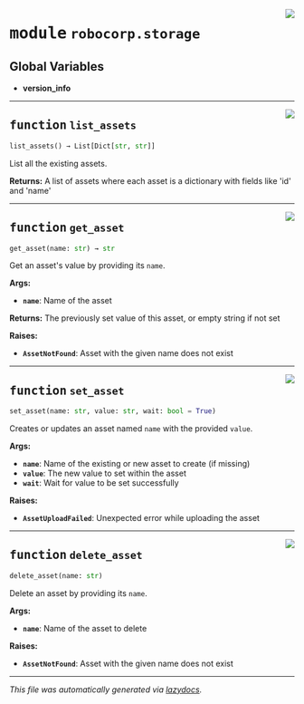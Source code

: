 <!-- markdownlint-disable -->

<a href="../../storage/src/robocorp/storage/__init__.py#L0"><img align="right" style="float:right;" src="https://img.shields.io/badge/-source-cccccc?style=flat-square" /></a>

# <kbd>module</kbd> `robocorp.storage`




**Global Variables**
---------------
- **version_info**

---

<a href="../../storage/src/robocorp/storage/__init__.py#L35"><img align="right" style="float:right;" src="https://img.shields.io/badge/-source-cccccc?style=flat-square" /></a>

## <kbd>function</kbd> `list_assets`

```python
list_assets() → List[Dict[str, str]]
```

List all the existing assets. 



**Returns:**
  A list of assets where each asset is a dictionary with fields like 'id' and  'name' 


---

<a href="../../storage/src/robocorp/storage/__init__.py#L70"><img align="right" style="float:right;" src="https://img.shields.io/badge/-source-cccccc?style=flat-square" /></a>

## <kbd>function</kbd> `get_asset`

```python
get_asset(name: str) → str
```

Get an asset's value by providing its `name`. 



**Args:**
 
 - <b>`name`</b>:  Name of the asset 



**Returns:**
 The previously set value of this asset, or empty string if not set 



**Raises:**
 
 - <b>`AssetNotFound`</b>:  Asset with the given name does not exist 


---

<a href="../../storage/src/robocorp/storage/__init__.py#L100"><img align="right" style="float:right;" src="https://img.shields.io/badge/-source-cccccc?style=flat-square" /></a>

## <kbd>function</kbd> `set_asset`

```python
set_asset(name: str, value: str, wait: bool = True)
```

Creates or updates an asset named `name` with the provided `value`. 



**Args:**
 
 - <b>`name`</b>:  Name of the existing or new asset to create (if missing) 
 - <b>`value`</b>:  The new value to set within the asset 
 - <b>`wait`</b>:  Wait for value to be set successfully 



**Raises:**
 
 - <b>`AssetUploadFailed`</b>:  Unexpected error while uploading the asset 


---

<a href="../../storage/src/robocorp/storage/__init__.py#L147"><img align="right" style="float:right;" src="https://img.shields.io/badge/-source-cccccc?style=flat-square" /></a>

## <kbd>function</kbd> `delete_asset`

```python
delete_asset(name: str)
```

Delete an asset by providing its `name`. 



**Args:**
 
 - <b>`name`</b>:  Name of the asset to delete 



**Raises:**
 
 - <b>`AssetNotFound`</b>:  Asset with the given name does not exist 




---

_This file was automatically generated via [lazydocs](https://github.com/ml-tooling/lazydocs)._
